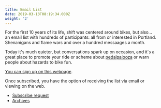 ```yaml
---
title: Email List
date: 2019-03-13T08:19:34.000Z
weight: '2'
---
```

For the first 10 years of its life, shift was centered around bikes, but also... an email list with hundreds of participants: all from or interested in Portland.
Shenanigans and flame wars and over a hundred messaages a month.

Today it's much quieter, but conversations spark up on occasion, and it's a great place to promote your ride or scheme about [pedalpalooza](/pages/pedalpalooza]) or warn people about hazards to bike fun.

[You can sign up on this webpage](https://lists.riseup.net/www/info/shift).

Once subscribed, you have the option of receiving the list via email or viewing on the web.

* [Subscribe request](https://lists.riseup.net/www/subscribe/shift)
* [Archives](https://lists.riseup.net/www/arc/shift)
